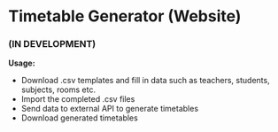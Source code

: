 # Timetable Generator (Website)
### (IN DEVELOPMENT)

**Usage:**
- Download .csv templates and fill in data such as teachers, students, subjects, rooms etc.
- Import the completed .csv files
- Send data to external API to generate timetables
- Download generated timetables